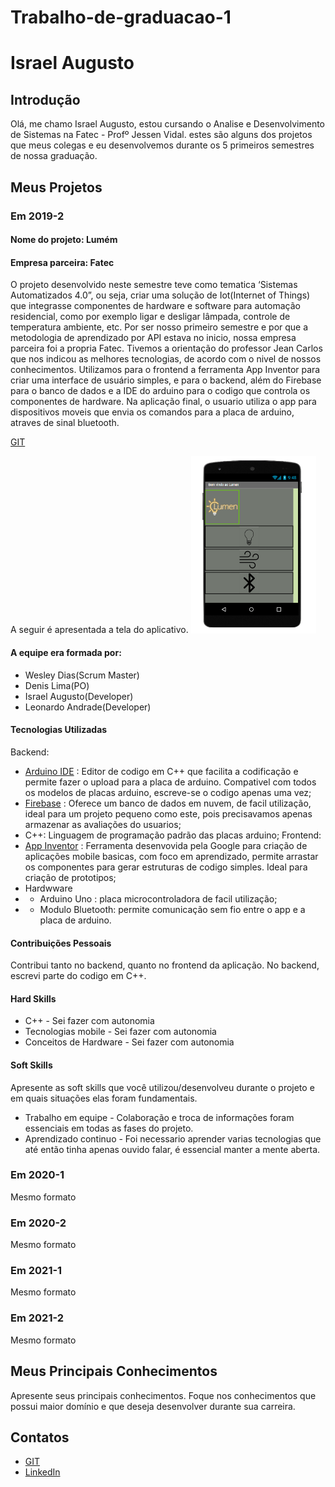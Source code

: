 # Trabalho-de-graduacao-1

# Israel Augusto

## Introdução

Olá, me chamo Israel Augusto, estou cursando o Analise e Desenvolvimento de Sistemas na Fatec - Profº Jessen Vidal. estes são alguns dos projetos que meus colegas e eu desenvolvemos durante os 5 primeiros semestres de nossa graduação.

## Meus Projetos

### Em 2019-2
#### Nome do projeto: Lumém
#### Empresa parceira: Fatec

O projeto desenvolvido neste semestre teve como tematica ‘Sistemas Automatizados 4.0”, ou seja, criar uma solução de Iot(Internet of Things) que integrasse componentes de hardware e software para automação residencial, como por exemplo ligar e desligar lâmpada, controle de temperatura ambiente, etc. Por ser nosso primeiro semestre e por que a metodologia de aprendizado por API estava no inicio, nossa empresa parceira foi a propria Fatec. Tivemos a orientação do professor Jean Carlos que nos indicou as melhores tecnologias, de acordo com o nivel de nossos conhecimentos. Utilizamos para o frontend a ferramenta App Inventor para criar uma interface de usuário simples, e para o backend, além do Firebase para o banco de dados e a IDE do arduino para o codigo que controla os componentes de hardware. Na aplicação final, o usuario utiliza o app para dispositivos moveis que envia os comandos para a placa de arduino, atraves de sinal bluetooth.

[GIT](https://github.com/IsraelAugusto0110/Lumem)

A seguir é apresentada a tela do aplicativo.
<img src="https://github.com/IsraelAugusto0110/Trabalho-de-graduacao-1/blob/main/Images/TelaLumem.png" width="200" />

#### A equipe era formada por:

- Wesley Dias(Scrum Master)
- Denis Lima(PO)
- Israel Augusto(Developer)
- Leonardo Andrade(Developer)


#### Tecnologias Utilizadas

Backend:
- [Arduino IDE](https://www.arduino.cc/en/software) : Editor de codigo em C++ que facilita a codificação e permite fazer o upload para a placa de arduino. Compativel com todos os modelos de placas arduino, escreve-se o codigo apenas uma vez;
- [Firebase](https://console.firebase.google.com/) : Oferece um banco de dados em nuvem, de facil utilização, ideal para um projeto pequeno como este, pois precisavamos apenas armazenar as avaliações do usuarios;
- C++: Linguagem de programação padrão das placas arduino;
Frontend:
- [App Inventor](https://appinventor.mit.edu/) : Ferramenta desenvovida pela Google para criação de aplicações mobile basicas, com foco em aprendizado, permite arrastar os componentes para gerar estruturas de codigo simples. Ideal para criação de prototipos;
- Hardwware
- - Arduino Uno : placa microcontroladora de facil utilização;
- - Modulo Bluetooth: permite comunicação sem fio entre o app e a placa de arduino.

#### Contribuições Pessoais

Contribui tanto no backend, quanto no frontend da aplicação. No backend, escrevi parte do codigo em C++.

#### Hard Skills
- C++ - Sei fazer com autonomia
- Tecnologias mobile - Sei fazer com autonomia
- Conceitos de Hardware - Sei fazer com autonomia

#### Soft Skills
Apresente as soft skills que você utilizou/desenvolveu durante o projeto e em quais situações elas foram fundamentais.
- Trabalho em equipe - Colaboração e troca de informações foram essenciais em todas as fases do projeto.
- Aprendizado continuo - Foi necessario aprender varias tecnologias que até então tinha apenas ouvido falar, é essencial manter a mente aberta.

### Em 2020-1
Mesmo formato

### Em 2020-2
Mesmo formato

### Em 2021-1
Mesmo formato

### Em 2021-2
Mesmo formato

## Meus Principais Conhecimentos
Apresente seus principais conhecimentos. Foque nos conhecimentos que possui maior domínio e que deseja desenvolver durante sua carreira.

## Contatos
* [GIT](https://github.com/IsraelAugusto0110)
* [LinkedIn](https://www.linkedin.com/in/israel-augusto-santos-4651b7197/)



